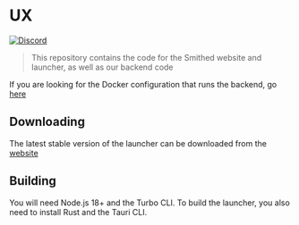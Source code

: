 # UX
[![Discord](https://img.shields.io/discord/511303648119226382?color=%236d82cc&label=Discord&logo=discord&logoColor=white)](https://discord.gg/gkp6UqEUph)

> This repository contains the code for the Smithed website and launcher, as well as our backend code

If you are looking for the Docker configuration that runs the backend, go [here](https://github.com/Smithed-MC/Dockers)

## Downloading
The latest stable version of the launcher can be downloaded from the [website](https://smithed.dev/)

## Building
You will need Node.js 18+ and the Turbo CLI. To build the launcher, you also need to install Rust and the Tauri CLI.

